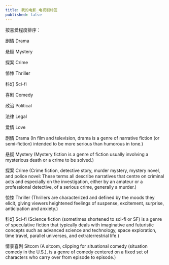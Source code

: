```yaml
---
title: 我的电影_电视剧标签
published: false
---
```

按喜爱程度排序：

剧情 Drama

悬疑 Mystery

探案 Crime

惊悚 Thriller

科幻 Sci-fi

喜剧 Comedy

政治 Political

法律 Legal

爱情 Love

剧情 Drama (In film and television, drama is a genre of narrative fiction (or semi-fiction) intended to be more serious than humorous in tone.)

悬疑 Mystery (Mystery fiction is a genre of fiction usually involving a mysterious death or a crime to be solved.)

探案 Crime (Crime fiction, detective story, murder mystery, mystery novel, and police novel: These terms all describe narratives that centre on criminal acts and especially on the investigation, either by an amateur or a professional detective, of a serious crime, generally a murder.)

惊悚 Thriller (Thrillers are characterized and defined by the moods they elicit, giving viewers heightened feelings of suspense, excitement, surprise, anticipation and anxiety.)

科幻 Sci-fi (Science fiction (sometimes shortened to sci-fi or SF) is a genre of speculative fiction that typically deals with imaginative and futuristic concepts such as advanced science and technology, space exploration, time travel, parallel universes, and extraterrestrial life.)

情景喜剧 Sitcom (A sitcom, clipping for situational comedy (situation comedy in the U.S.), is a genre of comedy centered on a fixed set of characters who carry over from episode to episode.)
